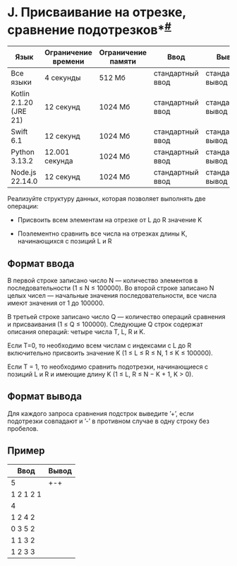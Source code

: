 # J. Присваивание на отрезке, сравнение подотрезков*<sup>[#](https://contest.yandex.ru/contest/74966/problems/J/)</sup>

| Язык                   | Ограничение времени | Ограничение памяти | Ввод             | Вывод             |
|------------------------|---------------------|--------------------|------------------|-------------------|
| Все языки              | 4 секунды           | 512 Мб             | стандартный ввод | стандартный вывод |
| Kotlin 2.1.20 (JRE 21) | 12 секунд           | 1024 Мб            | стандартный ввод | стандартный вывод |
| Swift 6.1              | 12 секунд           | 1024 Мб            | стандартный ввод | стандартный вывод |
| Python 3.13.2          | 12.001 секунда      | 1024 Мб            | стандартный ввод | стандартный вывод |
| Node.js 22.14.0        | 12 секунд           | 1024 Мб            | стандартный ввод | стандартный вывод |

Реализуйте структуру данных, которая позволяет выполнять две операции:

- Присвоить всем элементам на отрезке от L до R значение K

- Поэлементно сравнить все числа на отрезках длины K, начинающихся с позиций L и R

## Формат ввода

В первой строке записано число N — количество элементов в последовательности (1 ≤ N ≤ 100000). Во второй строке записано N целых чисел — начальные значения последовательности, все числа имеют значения от 1 до 100000.

В третьей строке записано число Q — количество операций сравнения и присваивания (1 ≤ Q ≤ 100000). Следующие Q строк содержат описания операций: четыре числа T, L, R и K.

Если T=0, то необходимо всем числам с индексами с L до R включительно присвоить значение K (1 ≤ L ≤ R ≤ N, 1 ≤ K ≤ 100000).

Если T = 1, то необходимо сравнить подотрезки, начинающиеся с позиций L и R и имеющие длину K (1 ≤ L, R ≤ N − K + 1, K > 0).

## Формат вывода

Для каждого запроса сравнения подстрок выведите ’+’, если подотрезки совпадают и ’-’ в противном случае в одну строку без пробелов.

## Пример

| Ввод      | Вывод |
|-----------|-------|
| 5         |   +-+ |
| 1 2 1 2 1 |       |
| 4         |       |
| 1 2 4 2   |       |
| 0 3 5 2   |       |
| 1 1 3 2   |       |
| 1 2 3 3   |       |

    

